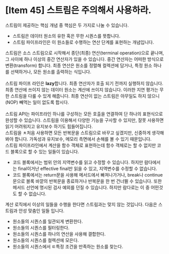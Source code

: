 # [Item 45] 스트림은 주의해서 사용하라.

스트림이 제공하는 핵심 개념 중 핵심은 두 가지로 나눌 수 있습니다.
- 스트림은 데이터 원소의 유한 혹은 무한 시퀀스를 뜻합니다.
- 스트림 파이프라인은 이 원소들로 수행하는 연산 단계를 표현하는 개념입니다.

스트림은 소스 스트림으로 시작해서 종단(최종) 연산(terminal operation)으로 끝나며, 그 사이에 하나 이상의 중간 연산자가 있을 수 있습니다. 중간 연산자는 어떠한 방식으로 변환(transform) 합니다. 최종 연산은 원소를 정렬해 컬렉션에 담거나, 특정 원소 하나를 선택하거나, 모든 원소를 출력하는 식입니다.
</br></br>
스트림 파이프 라인은 **lazy**합니다. 최종 연산자가 호출 되기 전까지 실행하지 않습니다. 최종 연산에 쓰이지 않는 데이터 원소는 계산에 쓰이지 않습니다. 이러한 지연 평가는 무한 스트림을 다룰 수 있게 해줍니다. 최종 연산이 없는 스트림은 아무일도 하지 않으니(NOP) 빼먹는 일이 없도록 합시다.
</br></br>
스트림 API는 파이프라인 하나를 구성하는 모든 호출을 연결하여 단 하나의 표현식으로 완성할 수 있습니다. 스트림을 이용해서 다양한 기능을 구사할 수 있지만, 잘못 사용하면 읽기 어려워지고 유지보수 하기도 힘들어집니다. </br>
스트림을 ㅊ처음 사용하면 모든 반복문을 스트림으로 바꾸고 싶겠지만, 신중하게 생각해봐야 합니다. 가독성과 유지보수, 메모리 측면에서 손해를 볼 수 있기 때문입니다.
</br>
스트림 파이프라인에서 계산을 함수 객체로 표현하는데 함수 객체로는 할 수 없지만 코드 블록으로 할 수 있는 일들이 있습니다.

- 코드 블록에서는 범위 안의 지역변수를 읽고 수정할 수 있습니다. 하지만 람다에서는 final이거난 effective final만 읽을 수 있고, 지역변수를 수정할 수 없습니다.
- 코드 블록에서는 return문을 사용해 메서드에서 빠져나가거나, break나 continue 문으로 블록 바깥의 반복문을 종료하거나 반복문을 한 번 건너뛸 수 있습니다. 또한 메서드 선언에 명시된 검사 예외를 던질 수 있습니다. 하지만 람다로는 이 중 어떤것도 할 수 없습니다.

계산 로직에서 이상의 일들을 수행을 한다면 스트림과는 맞지 않는 것입니다. 다음은 스트림과 안성 맞춤인 일들 입니다.
- 원소들의 시퀀스를 일관되게 변환한다.
- 원소들의 시퀀스를 필터링한다.
- 원소들의 시퀀스를 하나의 연산을 사용해 결합한다.
- 원소들의 시퀀스를 컬렉션에 모은다.
- 원소들의 시퀀스에서 ㅌ특정 조건을 만족하는 원소를 찾는다.

